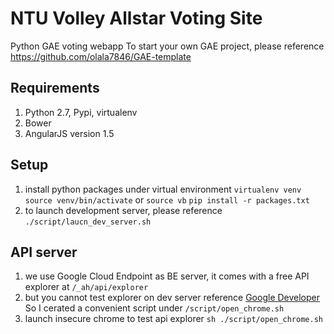 # NTU Volley Allstar Voting Site
Python GAE voting webapp
To start your own GAE project, please reference https://github.com/olala7846/GAE-template

## Requirements
1. Python 2.7, Pypi, virtualenv
2. Bower
3. AngularJS version 1.5


## Setup
1. install python packages under virtual environment
  `virtualenv venv`
  `source venv/bin/activate` or `source vb`
  `pip install -r packages.txt`
2. to launch development server, please reference `./script/laucn_dev_server.sh`

## API server
1. we use Google Cloud Endpoint as BE server, it comes with
  a free API explorer at `/_ah/api/explorer`
2. but you cannot test explorer on dev server
   reference [Google Developer](https://developers.google.com/explorer-help/#hitting_local_api) So I cerated a convenient script under `/script/open_chrome.sh`
3. launch insecure chrome to test api explorer `sh ./script/open_chrome.sh`


